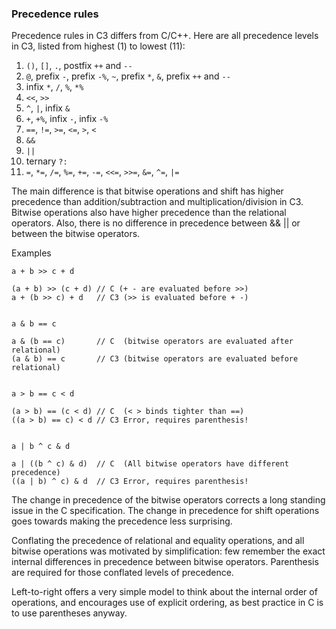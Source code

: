 ### Precedence rules

Precedence rules in C3 differs from C/C++. Here are all precedence levels in C3, listed from highest (1) to lowest (11):

1. `()`, `[]`, `.`, postfix `++` and `--`
2. `@`, prefix `-`, prefix `-%`, `~`, prefix `*`, `&`, prefix `++` and `--`
3. infix `*`, `/`, `%`, `*%`
4. `<<`, `>>`
5. `^`, `|`, infix `&`
6. `+`, `+%`, infix `-`, infix `-%`
7. `==`, `!=`, `>=`, `<=`, `>`, `<`
8. `&&`
8. `||`
9. ternary `?:`
10. `=`, `*=`, `/=`, `%=`, `+=`, `-=`, `<<=`, `>>=`, `&=`, `^=`, `|=`


The main difference is that bitwise operations and shift has higher precedence than addition/subtraction and multiplication/division in C3. Bitwise operations also have higher precedence than the relational operators. Also, there is no difference in precedence between && || or between the bitwise operators.

Examples

```
a + b >> c + d

(a + b) >> (c + d) // C (+ - are evaluated before >>)
a + (b >> c) + d   // C3 (>> is evaluated before + -)


a & b == c

a & (b == c)       // C  (bitwise operators are evaluated after relational)
(a & b) == c       // C3 (bitwise operators are evaluated before relational)


a > b == c < d

(a > b) == (c < d) // C  (< > binds tighter than ==)
((a > b) == c) < d // C3 Error, requires parenthesis!


a | b ^ c & d

a | ((b ^ c) & d)  // C  (All bitwise operators have different precedence)
((a | b) ^ c) & d  // C3 Error, requires parenthesis!
```

The change in precedence of the bitwise operators corrects a long standing issue in the C specification. The change in precedence for shift operations goes towards making the precedence less surprising.

Conflating the precedence of relational and equality operations, and all bitwise operations was motivated by simplification: few remember the exact internal differences in precedence between bitwise operators. Parenthesis are required for those conflated levels of precedence.

Left-to-right offers a very simple model to think about the internal order of operations, and encourages use of explicit ordering, as best practice in C is to use parentheses anyway.